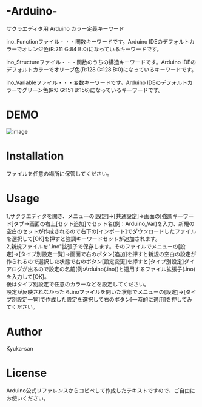 # -Arduino-
サクラエディタ用 Arduino カラー定義キーワード

ino_Functionファイル・・・関数キーワードです。Arduino IDEのデフォルトカラーでオレンジ色(R:211 G:84 B:0)になっているキーワードです。

ino_Structureファイル・・・関数のうちの構造キーワードです。Arduino IDEのデフォルトカラーでオリーブ色(R:128 G:128 B:0)になっているキーワードです。

ino_Variableファイル・・・変数キーワードです。Arduino IDEのデフォルトカラーでグリーン色(R:0 G:151 B:156)になっているキーワードです。

# DEMO

![image](https://user-images.githubusercontent.com/102705837/160963548-c12bb0b6-ccd6-47d5-a978-d6117803f632.png)

# Installation

ファイルを任意の場所に保管してください。

# Usage

1,サクラエディタを開き、メニューの[設定]→[共通設定]→画面の[強調キーワード]タブ→画面の右上[セット追加]でセット名(例：Arduino_Var)を入力、新規の空白のセットが作成されるので右下の[インポート]でダウンロードしたファイルを選択して[OK]を押すと強調キーワードセットが追加されます。  
2,新規ファイルを".ino"拡張子で保存します。そのファイルでメニューの[設定]→[タイプ別設定一覧]→画面で右のボタン[追加]を押すと新規の空白の設定が作られるので選択した状態で右のボタン[設定変更]を押すと[タイプ別設定]ダイアログが出るので設定の名前(例:Arduino(.ino))と適用するファイル拡張子(.ino)を入力して[OK]。  
後はタイプ別設定で任意のカラーなどを設定してください。  
設定が反映されなかったら.inoファイルを開いた状態でメニューの[設定]→[タイプ別設定一覧]で作成した設定を選択して右のボタン[一時的に適用]を押してみてください。

# Author

Kyuka-san

# License

Arduino公式リファレンスからコピペして作成したテキストですので、ご自由にお使いください。

